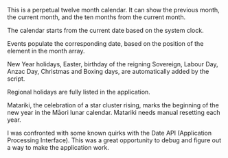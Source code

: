 This is a perpetual twelve month calendar.
It can show the previous month, the current month, and the ten months from the current month.

The calendar starts from the current date based on the system clock.

Events populate the corresponding date, based on the position of the element in the month array.

New Year holidays, Easter, birthday of the reigning Sovereign, Labour Day, Anzac Day, Christmas and Boxing days, are automatically added by the script.

Regional holidays are fully listed in the application.

Matariki, the celebration of a star cluster rising, marks the beginning of the new year in the Māori lunar calendar.
Matariki needs manual resetting each year.

I was confronted with some known quirks with the Date API (Application Processing Interface).
This was a great opportunity to debug and figure out a way to make the application work.

